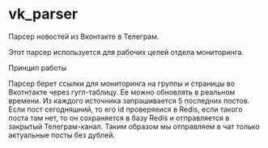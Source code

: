 # vk_parser
Парсер новостей из Вконтакте в Телеграм. 

Этот парсер используется для рабочих целей отдела мониторинга.  

Принцип работы

Парсер берет ссылки для мониторинга на группы и страницы во Вкотнтакте через гугл-таблицу. Ее можно обновлять в реальном времени.
Из каждого источника запрашивается 5 последних постов. 
Если пост сегодняшний, то его id проверяеися в Redis, если такого поста там нет, то он сохраняется в базу Redis и отправляется в закрытый Телеграм-канал.
Таким образом мы отправляем в чат только актуальные посты без дублей.
